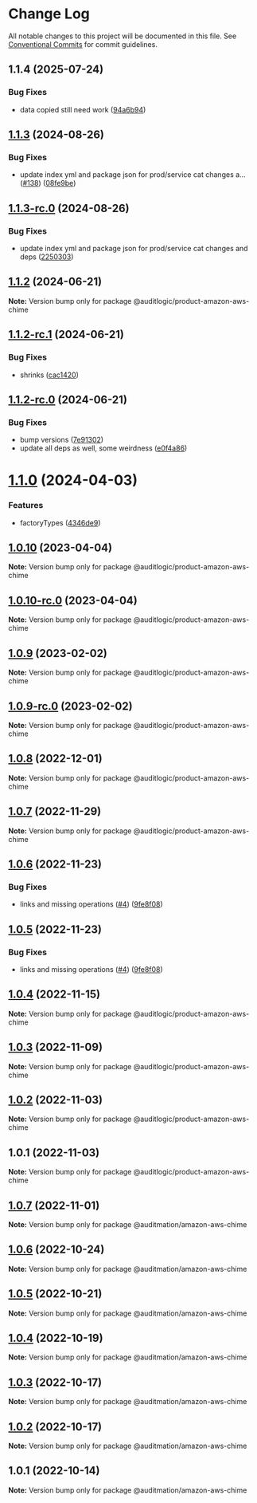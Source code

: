 # Change Log

All notable changes to this project will be documented in this file.
See [Conventional Commits](https://conventionalcommits.org) for commit guidelines.

## 1.1.4 (2025-07-24)


### Bug Fixes

* data copied still need work ([94a6b94](https://github.com/zerobias-org/product/commit/94a6b942fb0516367548599d739529536132755a))





## [1.1.3](https://github.com/auditlogic/product/compare/@auditlogic/product-amazon-aws-chime@1.1.2...@auditlogic/product-amazon-aws-chime@1.1.3) (2024-08-26)


### Bug Fixes

* update index yml and package json for prod/service cat changes a… ([#138](https://github.com/auditlogic/product/issues/138)) ([08fe9be](https://github.com/auditlogic/product/commit/08fe9beb1c8457462a19bc69caa02e6212d97e1a))





## [1.1.3-rc.0](https://github.com/auditlogic/product/compare/@auditlogic/product-amazon-aws-chime@1.1.2...@auditlogic/product-amazon-aws-chime@1.1.3-rc.0) (2024-08-26)


### Bug Fixes

* update index yml and package json for prod/service cat changes and deps ([2250303](https://github.com/auditlogic/product/commit/225030363a363608240135b7ebed386b28f01e4b))





## [1.1.2](https://github.com/auditlogic/product/compare/@auditlogic/product-amazon-aws-chime@1.1.2-rc.1...@auditlogic/product-amazon-aws-chime@1.1.2) (2024-06-21)

**Note:** Version bump only for package @auditlogic/product-amazon-aws-chime





## [1.1.2-rc.1](https://github.com/auditlogic/product/compare/@auditlogic/product-amazon-aws-chime@1.1.2-rc.0...@auditlogic/product-amazon-aws-chime@1.1.2-rc.1) (2024-06-21)


### Bug Fixes

* shrinks ([cac1420](https://github.com/auditlogic/product/commit/cac14200fefcd8183ab69fe89a47bd3f70f563e9))





## [1.1.2-rc.0](https://github.com/auditlogic/product/compare/@auditlogic/product-amazon-aws-chime@1.1.0...@auditlogic/product-amazon-aws-chime@1.1.2-rc.0) (2024-06-21)


### Bug Fixes

* bump versions ([7e91302](https://github.com/auditlogic/product/commit/7e913023b8b312150ed7762c32fbbe616be71de5))
* update all deps as well, some weirdness ([e0f4a86](https://github.com/auditlogic/product/commit/e0f4a864714e2d3de6bbf3da014d5312fe53be2f))





# [1.1.0](https://github.com/auditlogic/product/compare/@auditlogic/product-amazon-aws-chime@1.0.10...@auditlogic/product-amazon-aws-chime@1.1.0) (2024-04-03)


### Features

* factoryTypes ([4346de9](https://github.com/auditlogic/product/commit/4346de92693aee892fccf725338ffc7b80ab182b))





## [1.0.10](https://github.com/auditlogic/product/compare/@auditlogic/product-amazon-aws-chime@1.0.9...@auditlogic/product-amazon-aws-chime@1.0.10) (2023-04-04)

**Note:** Version bump only for package @auditlogic/product-amazon-aws-chime





## [1.0.10-rc.0](https://github.com/auditlogic/product/compare/@auditlogic/product-amazon-aws-chime@1.0.9...@auditlogic/product-amazon-aws-chime@1.0.10-rc.0) (2023-04-04)

**Note:** Version bump only for package @auditlogic/product-amazon-aws-chime





## [1.0.9](https://github.com/auditlogic/product/compare/@auditlogic/product-amazon-aws-chime@1.0.8...@auditlogic/product-amazon-aws-chime@1.0.9) (2023-02-02)

**Note:** Version bump only for package @auditlogic/product-amazon-aws-chime





## [1.0.9-rc.0](https://github.com/auditlogic/product/compare/@auditlogic/product-amazon-aws-chime@1.0.8...@auditlogic/product-amazon-aws-chime@1.0.9-rc.0) (2023-02-02)

**Note:** Version bump only for package @auditlogic/product-amazon-aws-chime





## [1.0.8](https://github.com/auditlogic/product/compare/@auditlogic/product-amazon-aws-chime@1.0.7...@auditlogic/product-amazon-aws-chime@1.0.8) (2022-12-01)

**Note:** Version bump only for package @auditlogic/product-amazon-aws-chime





## [1.0.7](https://github.com/auditlogic/product/compare/@auditlogic/product-amazon-aws-chime@1.0.6...@auditlogic/product-amazon-aws-chime@1.0.7) (2022-11-29)

**Note:** Version bump only for package @auditlogic/product-amazon-aws-chime





## [1.0.6](https://github.com/auditlogic/product/compare/@auditlogic/product-amazon-aws-chime@1.0.4...@auditlogic/product-amazon-aws-chime@1.0.6) (2022-11-23)


### Bug Fixes

* links and missing operations ([#4](https://github.com/auditlogic/product/issues/4)) ([9fe8f08](https://github.com/auditlogic/product/commit/9fe8f08fe7c57fdb79f991ac35bd6ac2e7dcad38))





## [1.0.5](https://github.com/auditlogic/product/compare/@auditlogic/product-amazon-aws-chime@1.0.4...@auditlogic/product-amazon-aws-chime@1.0.5) (2022-11-23)


### Bug Fixes

* links and missing operations ([#4](https://github.com/auditlogic/product/issues/4)) ([9fe8f08](https://github.com/auditlogic/product/commit/9fe8f08fe7c57fdb79f991ac35bd6ac2e7dcad38))





## [1.0.4](https://github.com/auditlogic/product/compare/@auditlogic/product-amazon-aws-chime@1.0.3...@auditlogic/product-amazon-aws-chime@1.0.4) (2022-11-15)

**Note:** Version bump only for package @auditlogic/product-amazon-aws-chime





## [1.0.3](https://github.com/auditlogic/product/compare/@auditlogic/product-amazon-aws-chime@1.0.2...@auditlogic/product-amazon-aws-chime@1.0.3) (2022-11-09)

**Note:** Version bump only for package @auditlogic/product-amazon-aws-chime





## [1.0.2](https://github.com/auditlogic/product/compare/@auditlogic/product-amazon-aws-chime@1.0.1...@auditlogic/product-amazon-aws-chime@1.0.2) (2022-11-03)

**Note:** Version bump only for package @auditlogic/product-amazon-aws-chime





## 1.0.1 (2022-11-03)

**Note:** Version bump only for package @auditlogic/product-amazon-aws-chime





## [1.0.7](https://github.com/auditmation/store-content/compare/@auditmation/amazon-aws-chime@1.0.6...@auditmation/amazon-aws-chime@1.0.7) (2022-11-01)

**Note:** Version bump only for package @auditmation/amazon-aws-chime





## [1.0.6](https://github.com/auditmation/store-content/compare/@auditmation/amazon-aws-chime@1.0.5...@auditmation/amazon-aws-chime@1.0.6) (2022-10-24)

**Note:** Version bump only for package @auditmation/amazon-aws-chime





## [1.0.5](https://github.com/auditmation/store-content/compare/@auditmation/amazon-aws-chime@1.0.4...@auditmation/amazon-aws-chime@1.0.5) (2022-10-21)

**Note:** Version bump only for package @auditmation/amazon-aws-chime





## [1.0.4](https://github.com/auditmation/store-content/compare/@auditmation/amazon-aws-chime@1.0.3...@auditmation/amazon-aws-chime@1.0.4) (2022-10-19)

**Note:** Version bump only for package @auditmation/amazon-aws-chime





## [1.0.3](https://github.com/auditmation/store-content/compare/@auditmation/amazon-aws-chime@1.0.2...@auditmation/amazon-aws-chime@1.0.3) (2022-10-17)

**Note:** Version bump only for package @auditmation/amazon-aws-chime





## [1.0.2](https://github.com/auditmation/store-content/compare/@auditmation/amazon-aws-chime@1.0.1...@auditmation/amazon-aws-chime@1.0.2) (2022-10-17)

**Note:** Version bump only for package @auditmation/amazon-aws-chime





## 1.0.1 (2022-10-14)

**Note:** Version bump only for package @auditmation/amazon-aws-chime
